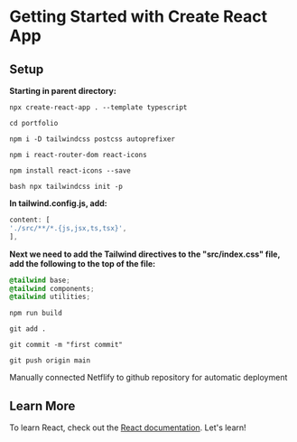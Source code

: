 # Getting Started with Create React App

## Setup

**Starting in parent directory:**

`npx create-react-app . --template typescript`

`cd portfolio`

`npm i -D tailwindcss postcss autoprefixer`

`npm i react-router-dom react-icons`

`npm install react-icons --save`

`bash npx tailwindcss init -p`

**In tailwind.config.js, add:**

```javascript
content: [
'./src/**/*.{js,jsx,ts,tsx}',
],
```

**Next we need to add the Tailwind directives to the "src/index.css" file, add the following to the top of the file:**

```css
@tailwind base;
@tailwind components;
@tailwind utilities;
```

`npm run build`

`git add .`

`git commit -m "first commit"`

`git push origin main`

<!-- `netlify deploy` --> Manually connected Netflify to github repository for automatic deployment

## Learn More

To learn React, check out the [React documentation](https://reactjs.org/).
Let's learn!
